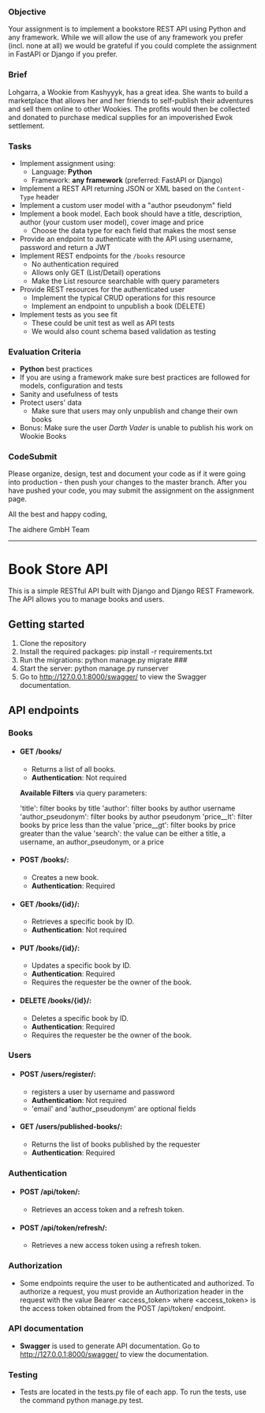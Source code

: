 ### Objective

Your assignment is to implement a bookstore REST API using Python and any framework. While we will allow the use of any framework you prefer (incl. none at all) we would be grateful if you could complete the assignment in FastAPI or Django if you prefer.

### Brief

Lohgarra, a Wookie from Kashyyyk, has a great idea. She wants to build a marketplace that allows her and her friends to
self-publish their adventures and sell them online to other Wookies. The profits would then be collected and donated to purchase medical supplies for an impoverished Ewok settlement.

### Tasks

-   Implement assignment using:
    -   Language: **Python**
    -   Framework: **any framework** (preferred: FastAPI or Django)
-   Implement a REST API returning JSON or XML based on the `Content-Type` header
-   Implement a custom user model with a "author pseudonym" field
-   Implement a book model. Each book should have a title, description, author (your custom user model), cover image and price
    -   Choose the data type for each field that makes the most sense
-   Provide an endpoint to authenticate with the API using username, password and return a JWT
-   Implement REST endpoints for the `/books` resource
    -   No authentication required
    -   Allows only GET (List/Detail) operations
    -   Make the List resource searchable with query parameters
-   Provide REST resources for the authenticated user
    -   Implement the typical CRUD operations for this resource
    -   Implement an endpoint to unpublish a book (DELETE)
-   Implement tests as you see fit
    -   These could be unit test as well as API tests
    -   We would also count schema based validation as testing

### Evaluation Criteria

-   **Python** best practices
-   If you are using a framework make sure best practices are followed for models, configuration and tests
-   Sanity and usefulness of tests
-   Protect users' data
    -   Make sure that users may only unpublish and change their own books
-   Bonus: Make sure the user _Darth Vader_ is unable to publish his work on Wookie Books

### CodeSubmit

Please organize, design, test and document your code as if it were
going into production - then push your changes to the master branch. After you have pushed your code, you may submit the assignment on the assignment page.

All the best and happy coding,

The aidhere GmbH Team

---------------------------------------------------------------------------------------------------
# Book Store API
This is a simple RESTful API built with Django and Django REST Framework. The API allows you to manage books and users.

## Getting started
1. Clone the repository
2. Install the required packages: pip install -r requirements.txt
3. Run the migrations: python manage.py migrate  ###
4. Start the server: python manage.py runserver
5. Go to http://127.0.0.1:8000/swagger/ to view the Swagger documentation.
## API endpoints
### Books

- #### GET /books/
  - Returns a list of all books. 
  - **Authentication**: Not required
  
  ****Available Filters**** via query parameters:


    'title': filter books by title
    'author': filter books by author username
    'author_pseudonym': filter books by author pseudonym
    'price__lt': filter books by price less than the value
    'price__gt': filter books by price greater than the value
    'search': the value can be either a title, a username, an author_pseudonym, or a price


- #### POST /books/: 
  - Creates a new book. 
  - **Authentication**: Required
- #### GET /books/{id}/: 
  - Retrieves a specific book by ID. 
  - **Authentication**: Not required
- #### PUT /books/{id}/: 
  - Updates a specific book by ID. 
  - **Authentication**: Required 
  - Requires the requester be the owner of the book. 
- #### DELETE /books/{id}/: 
  - Deletes a specific book by ID. 
  - **Authentication**: Required 
  - Requires the requester be the owner of the book. 
### Users
- #### POST /users/register/: 
  - registers a user by username and password
  - **Authentication**: Not required
  - 'email' and 'author_pseudonym' are optional fields
- #### GET /users/published-books/: 
  - Returns the list of books published by the requester
  - **Authentication**: Required
    
### Authentication
- #### POST /api/token/: 
  - Retrieves an access token and a refresh token.
- #### POST /api/token/refresh/: 
  - Retrieves a new access token using a refresh token.
### Authorization
  - Some endpoints require the user to be authenticated and authorized. To authorize a request, you must provide an Authorization header in the request with the value Bearer <access_token> where <access_token> is the access token obtained from the POST /api/token/ endpoint.

### API documentation
  - **Swagger** is used to generate API documentation. Go to http://127.0.0.1:8000/swagger/ to view the documentation.

### Testing
-   Tests are located in the tests.py file of each app. To run the tests, use the command python manage.py test.
